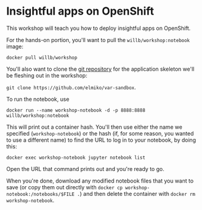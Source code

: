 # Insightful apps on OpenShift

This workshop will teach you how to deploy insightful apps on OpenShift.

For the hands-on portion, you'll want to pull the `willb/workshop:notebook` image:

`docker pull willb/workshop`

You'll also want to clone the [git repository](https://github.com/elmiko/var-sandbox) for the application skeleton we'll be fleshing out in the workshop:

`git clone https://github.com/elmiko/var-sandbox`.

To run the notebook, use

`docker run --name workshop-notebook -d -p 8888:8888 willb/workshop:notebook`

This will print out a container hash.  You'll then use either the name we specified (`workshop-notebook`) or the hash (if, for some reason, you wanted to use a different name) to find the URL to log in to your notebook, by doing this:

`docker exec workshop-notebook jupyter notebook list`

Open the URL that command prints out and you're ready to go.

When you're done, download any modified notebook files that you want to save (or copy them out directly with `docker cp workshop-notebook:/notebooks/$FILE .`) and then delete the container with `docker rm workshop-notebook`.
